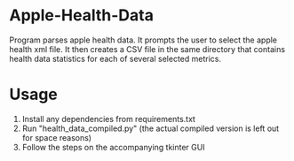 # Apple-Health-Data
Program parses apple health data. It prompts the user to select the apple health xml file. It then creates a CSV file in the same directory that contains health data statistics for each of several selected metrics. 

# Usage
1. Install any dependencies from requirements.txt
2. Run "health_data_compiled.py" (the actual compiled version is left out for space reasons)
3. Follow the steps on the accompanying tkinter GUI

